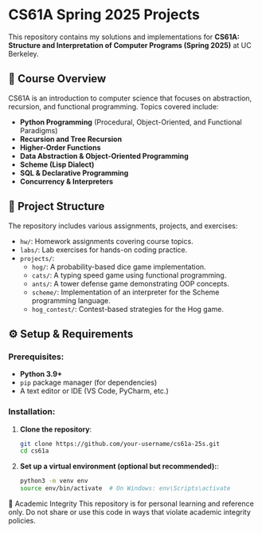 # CS61A Spring 2025 Projects

This repository contains my solutions and implementations for **CS61A: Structure and Interpretation of Computer Programs (Spring 2025)** at UC Berkeley.

## 📌 Course Overview
CS61A is an introduction to computer science that focuses on abstraction, recursion, and functional programming. Topics covered include:
- **Python Programming** (Procedural, Object-Oriented, and Functional Paradigms)
- **Recursion and Tree Recursion**
- **Higher-Order Functions**
- **Data Abstraction & Object-Oriented Programming**
- **Scheme (Lisp Dialect)**
- **SQL & Declarative Programming**
- **Concurrency & Interpreters**

## 📁 Project Structure
The repository includes various assignments, projects, and exercises:

- `hw/`: Homework assignments covering course topics.
- `labs/`: Lab exercises for hands-on coding practice.
- `projects/`:
  - `hog/`: A probability-based dice game implementation.
  - `cats/`: A typing speed game using functional programming.
  - `ants/`: A tower defense game demonstrating OOP concepts.
  - `scheme/`: Implementation of an interpreter for the Scheme programming language.
  - `hog_contest/`: Contest-based strategies for the Hog game.

## ⚙️ Setup & Requirements
### Prerequisites:
- **Python 3.9+**
- `pip` package manager (for dependencies)
- A text editor or IDE (VS Code, PyCharm, etc.)

### Installation:
1. **Clone the repository**:
   ```sh
   git clone https://github.com/your-username/cs61a-25s.git
   cd cs61a
2. **Set up a virtual environment (optional but recommended):**:
    ```sh
    python3 -m venv env
    source env/bin/activate  # On Windows: env\Scripts\activate

📜 Academic Integrity
This repository is for personal learning and reference only. Do not share or use this code in ways that violate academic integrity policies.